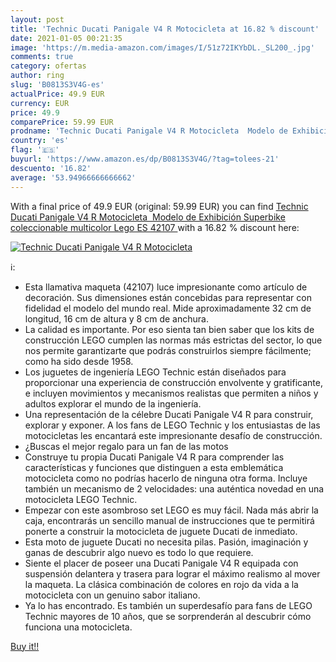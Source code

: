 ```yaml
---
layout: post
title: 'Technic Ducati Panigale V4 R Motocicleta at 16.82 % discount'
date: 2021-01-05 00:21:35
image: 'https://m.media-amazon.com/images/I/51z72IKYbDL._SL200_.jpg'
comments: true
category: ofertas
author: ring
slug: 'B0813S3V4G-es'
actualPrice: 49.9 EUR
currency: EUR
price: 49.9
comparePrice: 59.99 EUR
prodname: 'Technic Ducati Panigale V4 R Motocicleta  Modelo de Exhibición Superbike coleccionable  multicolor  Lego ES 42107 '
country: 'es'
flag: '🇪🇸'
buyurl: 'https://www.amazon.es/dp/B0813S3V4G/?tag=tolees-21'
descuento: '16.82'
average: '53.94966666666662'
---
```


With a final price of 49.9 EUR (original: 59.99 EUR) you can find [Technic Ducati Panigale V4 R Motocicleta  Modelo de Exhibición Superbike coleccionable  multicolor  Lego ES 42107 ](https://www.amazon.es/dp/B0813S3V4G/?tag=tolees-21) with a  16.82 % discount here:

[![Technic Ducati Panigale V4 R Motocicleta](https://m.media-amazon.com/images/I/51z72IKYbDL._SL200_.jpg)](https://www.amazon.es/dp/B0813S3V4G/?tag=tolees-21)

ℹ️:

- Esta llamativa maqueta (42107) luce impresionante como artículo de decoración. Sus dimensiones están concebidas para representar con fidelidad el modelo del mundo real. Mide aproximadamente 32 cm de longitud, 16 cm de altura y 8 cm de anchura.
- La calidad es importante. Por eso sienta tan bien saber que los kits de construcción LEGO cumplen las normas más estrictas del sector, lo que nos permite garantizarte que podrás construirlos siempre fácilmente; como ha sido desde 1958.
- Los juguetes de ingeniería LEGO Technic están diseñados para proporcionar una experiencia de construcción envolvente y gratificante, e incluyen movimientos y mecanismos realistas que permiten a niños y adultos explorar el mundo de la ingeniería.
- Una representación de la célebre Ducati Panigale V4 R para construir, explorar y exponer. A los fans de LEGO Technic y los entusiastas de las motocicletas les encantará este impresionante desafío de construcción.
- ¿Buscas el mejor regalo para un fan de las motos
- Construye tu propia Ducati Panigale V4 R para comprender las características y funciones que distinguen a esta emblemática motocicleta como no podrías hacerlo de ninguna otra forma. Incluye también un mecanismo de 2 velocidades: una auténtica novedad en una motocicleta LEGO Technic.
- Empezar con este asombroso set LEGO es muy fácil. Nada más abrir la caja, encontrarás un sencillo manual de instrucciones que te permitirá ponerte a construir la motocicleta de juguete Ducati de inmediato.
- Esta moto de juguete Ducati no necesita pilas. Pasión, imaginación y ganas de descubrir algo nuevo es todo lo que requiere.
- Siente el placer de poseer una Ducati Panigale V4 R equipada con suspensión delantera y trasera para lograr el máximo realismo al mover la maqueta. La clásica combinación de colores en rojo da vida a la motocicleta con un genuino sabor italiano.
- Ya lo has encontrado. Es también un superdesafío para fans de LEGO Technic mayores de 10 años, que se sorprenderán al descubrir cómo funciona una motocicleta.

[Buy it!!](https://www.amazon.es/dp/B0813S3V4G/?tag=tolees-21)
